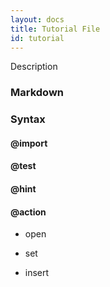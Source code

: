 ```yaml
---
layout: docs
title: Tutorial File
id: tutorial
---
```

Description

### Markdown

### Syntax

#### @import

#### @test

#### @hint

#### @action

* open

* set

* insert
